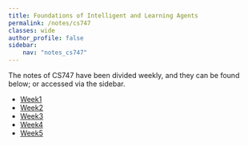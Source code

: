 ```yaml
---
title: Foundations of Intelligent and Learning Agents
permalink: /notes/cs747
classes: wide
author_profile: false
sidebar:
    nav: "notes_cs747"
---
```

<script type="text/javascript" src="https://code.jquery.com/jquery-1.7.1.min.js"></script>

<script type="text/x-mathjax-config">
  MathJax.Hub.Config({
    tex2jax: {
      inlineMath: [ ['$','$'], ["\\(","\\)"] ],
      processEscapes: true
    }
  });
</script>
<script type="text/javascript" async src="https://cdnjs.cloudflare.com/ajax/libs/mathjax/2.7.5/latest.js?config=TeX-MML-AM_CHTML" async></script>

The notes of CS747 have been divided weekly, and they can be found below; or accessed via the sidebar.

- [Week1](/notes/cs747/week1)
- [Week2](/notes/cs747/week2)
- [Week3](/notes/cs747/week3)
- [Week4](/notes/cs747/week4)
- [Week5](/notes/cs747/week5)